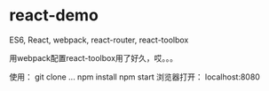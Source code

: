# react-demo

ES6, React, webpack, react-router, react-toolbox

用webpack配置react-toolbox用了好久，哎。。。

使用：
git clone ...
npm install
npm start
浏览器打开： localhost:8080
